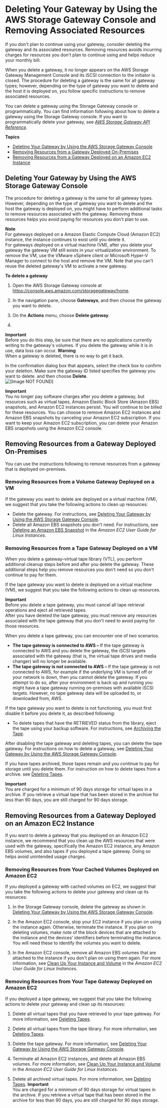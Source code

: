 # Deleting Your Gateway by Using the AWS Storage Gateway Console and Removing Associated Resources<a name="deleting-gateway-common"></a>

If you don't plan to continue using your gateway, consider deleting the gateway and its associated resources\. Removing resources avoids incurring charges for resources you don't plan to continue using and helps reduce your monthly bill\. 

When you delete a gateway, it no longer appears on the AWS Storage Gateway Management Console and its iSCSI connection to the initiator is closed\. The procedure for deleting a gateway is the same for all gateway types; however, depending on the type of gateway you want to delete and the host it is deployed on, you follow specific instructions to remove associated resources\. 

You can delete a gateway using the Storage Gateway console or programmatically\. You can find information following about how to delete a gateway using the Storage Gateway console\. If you want to programmatically delete your gateway, see *[AWS Storage Gateway API Reference](http://docs.aws.amazon.com/storagegateway/latest/APIReference/)\.* 

**Topics**
+ [Deleting Your Gateway by Using the AWS Storage Gateway Console](#delete-gateway-procedure)
+ [Removing Resources from a Gateway Deployed On\-Premises](#remove-resources-onpremise)
+ [Removing Resources from a Gateway Deployed on an Amazon EC2 Instance](#EC2GatewayCleanup)

## Deleting Your Gateway by Using the AWS Storage Gateway Console<a name="delete-gateway-procedure"></a>

The procedure for deleting a gateway is the same for all gateway types\. However, depending on the type of gateway you want to delete and the host the gateway is deployed on, you might have to perform additional tasks to remove resources associated with the gateway\. Removing these resources helps you avoid paying for resources you don't plan to use\. 

**Note**  
For gateways deployed on a Amazon Elastic Compute Cloud \(Amazon EC2\) instance, the instance continues to exist until you delete it\.  
For gateways deployed on a virtual machine \(VM\), after you delete your gateway the gateway VM still exists in your virtualization environment\. To remove the VM, use the VMware vSphere client or Microsoft Hyper\-V Manager to connect to the host and remove the VM\. Note that you can't reuse the deleted gateway's VM to activate a new gateway\.

**To delete a gateway**

1. Open the AWS Storage Gateway console at [https://console\.aws\.amazon\.com/storagegateway/home](https://console.aws.amazon.com/storagegateway/)\.

1. In the navigation pane, choose **Gateways**, and then choose the gateway you want to delete\.

1. On the **Actions** menu, choose **Delete gateway**\.

1. 
**Important**  
Before you do this step, be sure that there are no applications currently writing to the gateway's volumes\. If you delete the gateway while it is in use, data loss can occur\.
**Warning**  
When a gateway is deleted, there is no way to get it back\.

   In the confirmation dialog box that appears, select the check box to confirm your deletion\. Make sure the gateway ID listed specifies the gateway you want to delete\. and then choose **Delete**\.  
![\[Image NOT FOUND\]](http://docs.aws.amazon.com/storagegateway/latest/userguide/images/delete-gateway.png)

**Important**  
You no longer pay software charges after you delete a gateway, but resources such as virtual tapes, Amazon Elastic Block Store \(Amazon EBS\) snapshots, and Amazon EC2 instances persist\. You will continue to be billed for these resources\. You can choose to remove Amazon EC2 instances and Amazon EBS snapshots by canceling your Amazon EC2 subscription\. If you want to keep your Amazon EC2 subscription, you can delete your Amazon EBS snapshots using the Amazon EC2 console\.

## Removing Resources from a Gateway Deployed On\-Premises<a name="remove-resources-onpremise"></a>

You can use the instructions following to remove resources from a gateway that is deployed on\-premises\.

### Removing Resources from a Volume Gateway Deployed on a VM<a name="MaintenanceDeleteGateway-common"></a>

If the gateway you want to delete are deployed on a virtual machine \(VM\), we suggest that you take the following actions to clean up resources: 
+ Delete the gateway\. For instructions, see [Deleting Your Gateway by Using the AWS Storage Gateway Console](#delete-gateway-procedure)\.
+ Delete all Amazon EBS snapshots you don't need\. For instructions, see [Deleting an Amazon EBS Snapshot](http://docs.aws.amazon.com/AWSEC2/latest/UserGuide/ebs-deleting-snapshot.html) in the *Amazon EC2 User Guide for Linux Instances*\.

### Removing Resources from a Tape Gateway Deployed on a VM<a name="MaintenanceDeleteGateway-vtl-common"></a>

When you delete a gateway–virtual tape library \(VTL\), you perform additional cleanup steps before and after you delete the gateway\. These additional steps help you remove resources you don't need so you don't continue to pay for them\. 

If the tape gateway you want to delete is deployed on a virtual machine \(VM\), we suggest that you take the following actions to clean up resources\.

**Important**  
Before you delete a tape gateway, you must cancel all tape retrieval operations and eject all retrieved tapes\.  
After you have deleted the tape gateway, you must remove any resources associated with the tape gateway that you don't need to avoid paying for those resources\.

When you delete a tape gateway, you can encounter one of two scenarios\.
+ ****The tape gateway is connected to AWS** –** If the tape gateway is connected to AWS and you delete the gateway, the iSCSI targets associated with the gateway \(that is, the virtual tape drives and media changer\) will no longer be available\. 
+ ****The tape gateway is not connected to AWS** –** If the tape gateway is not connected to AWS, for example if the underlying VM is turned off or your network is down, then you cannot delete the gateway\. If you attempt to do so, after your environment is back up and running you might have a tape gateway running on\-premises with available iSCSI targets\. However, no tape gateway data will be uploaded to, or downloaded from, AWS\. 

If the tape gateway you want to delete is not functioning, you must first disable it before you delete it, as described following: 
+ To delete tapes that have the RETRIEVED status from the library, eject the tape using your backup software\. For instructions, see [Archiving the Tape](backup_netbackup-vtl.md#GettingStarted-archiving-tapes-vtl)\.

After disabling the tape gateway and deleting tapes, you can delete the tape gateway\. For instructions on how to delete a gateway, see [Deleting Your Gateway by Using the AWS Storage Gateway Console](#delete-gateway-procedure)\.

If you have tapes archived, those tapes remain and you continue to pay for storage until you delete them\. For instruction on how to delete tapes from a archive\. see [Deleting Tapes](managing-gateway-vtl.md#deleting-tapes-vtl)\. 

**Important**  
You are charged for a minimum of 90 days storage for virtual tapes in a archive\. If you retrieve a virtual tape that has been stored in the archive for less than 90 days, you are still charged for 90 days storage\. 

## Removing Resources from a Gateway Deployed on an Amazon EC2 Instance<a name="EC2GatewayCleanup"></a>

If you want to delete a gateway that you deployed on an Amazon EC2 instance, we recommend that you clean up the AWS resources that were used with the gateway, specifically the Amazon EC2 instance, any Amazon EBS volumes, and also tapes if you deployed a tape gateway\. Doing so helps avoid unintended usage charges\.

### Removing Resources from Your Cached Volumes Deployed on Amazon EC2<a name="ec2-delete-cached"></a>

If you deployed a gateway with cached volumes on EC2, we suggest that you take the following actions to delete your gateway and clean up its resources:

1. In the Storage Gateway console, delete the gateway as shown in [Deleting Your Gateway by Using the AWS Storage Gateway Console](#delete-gateway-procedure)\.

1. In the Amazon EC2 console, stop your EC2 instance if you plan on using the instance again\. Otherwise, terminate the instance\. If you plan on deleting volumes, make note of the block devices that are attached to the instance and the devices' identifiers before terminating the instance\. You will need these to identify the volumes you want to delete\. 

1. In the Amazon EC2 console, remove all Amazon EBS volumes that are attached to the instance if you don't plan on using them again\. For more information, see [Clean Up Your Instance and Volume](http://docs.aws.amazon.com/AWSEC2/latest/UserGuide/ec2-clean-up-your-instance.html) in the *Amazon EC2 User Guide for Linux Instances*\.

### Removing Resources from Your Tape Gateway Deployed on Amazon EC2<a name="ec2-delete-vtl"></a>

If you deployed a tape gateway, we suggest that you take the following actions to delete your gateway and clean up its resources:

1. Delete all virtual tapes that you have retrieved to your tape gateway\. For more information, see [Deleting Tapes](managing-gateway-vtl.md#deleting-tapes-vtl)\.

1. Delete all virtual tapes from the tape library\. For more information, see [Deleting Tapes](managing-gateway-vtl.md#deleting-tapes-vtl)\.

1. Delete the tape gateway\. For more information, see [Deleting Your Gateway by Using the AWS Storage Gateway Console](#delete-gateway-procedure)\.

1. Terminate all Amazon EC2 instances, and delete all Amazon EBS volumes\. For more information, see [Clean Up Your Instance and Volume](http://docs.aws.amazon.com/AWSEC2/latest/UserGuide/ec2-clean-up-your-instance.html) in the *Amazon EC2 User Guide for Linux Instances*\.

1. Delete all archived virtual tapes\. For more information, see [Deleting Tapes](managing-gateway-vtl.md#deleting-tapes-vtl)\.
**Important**  
You are charged for a minimum of 90 days storage for virtual tapes in the archive\. If you retrieve a virtual tape that has been stored in the archive for less than 90 days, you are still charged for 90 days storage\. 